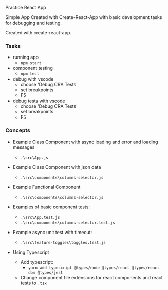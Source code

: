 Practice React App

Simple App Created with Create-React-App with basic development tasks for debugging and testing.

Created with create-react-app.

### Tasks

- running app
    - `npm start`
- component testing
    - `npm test`
- debug with vscode
    - choose 'Debug CRA Tests'
    - set breakpoints
    - F5
- debug tests with vscode
    - choose 'Debug CRA Tests'
    - set breakpoints
    - F5

### Concepts

- Example Class Component with async loading and error and loading messages
    - `.\src\App.js`

- Example Class Component with json data
    - `.\src\components\columns-selector.js`

- Example Functional Component
    - `.\src\components\columns-selector.js`

- Examples of basic component tests:
    - `.\src\App.test.js`
    - `.\src\components\columns-selector.test.js`

- Example async unit test with timeout:
    - `.\src\feature-toggles\toggles.test.js`

- Using Typescript
    - Add typescript:
        - `yarn add typescript @types/node @types/react @types/react-dom @types/jest`
    - Change component file extensions for react components and react tests to `.tsx`